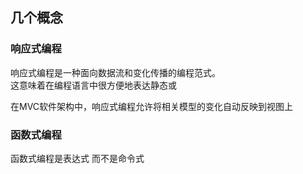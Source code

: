 ## 几个概念

### 响应式编程

响应式编程是一种面向数据流和变化传播的编程范式。  
这意味着在编程语言中很方便地表达静态或

在MVC软件架构中，响应式编程允许将相关模型的变化自动反映到视图上

### 函数式编程

函数式编程是表达式 而不是命令式